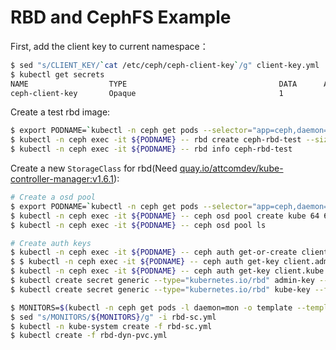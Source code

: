 # RBD and CephFS Example
First, add the client key to current namespace：
```sh
$ sed "s/CLIENT_KEY/`cat /etc/ceph/ceph-client-key`/g" client-key.yml | kubectl create -f -
$ kubectl get secrets
NAME                  TYPE                                  DATA      AGE
ceph-client-key       Opaque                                1          1m
```

Create a test rbd image:
```sh
$ export PODNAME=`kubectl -n ceph get pods --selector="app=ceph,daemon=mon" --output=template --template="{{with index .items 0}}{{.metadata.name}}{{end}}"`
$ kubectl -n ceph exec -it ${PODNAME} -- rbd create ceph-rbd-test --size 20G
$ kubectl -n ceph exec -it ${PODNAME} -- rbd info ceph-rbd-test
```

Create a new `StorageClass` for rbd(Need [quay.io/attcomdev/kube-controller-manager:v1.6.1](https://quay.io/repository/attcomdev/kube-controller-manager?tag=v1.6.1&tab=tags)):
```sh
# Create a osd pool
$ export PODNAME=`kubectl -n ceph get pods --selector="app=ceph,daemon=mon" --output=template --template="{{with index .items 0}}{{.metadata.name}}{{end}}"`
$ kubectl -n ceph exec -it ${PODNAME} -- ceph osd pool create kube 64 64
$ kubectl -n ceph exec -it ${PODNAME} -- ceph osd pool ls

# Create auth keys
$ kubectl -n ceph exec -it ${PODNAME} -- ceph auth get-or-create client.kube mon 'allow r' osd 'allow rwx pool=kube'
$ $ kubectl -n ceph exec -it ${PODNAME} -- ceph auth get-key client.admin > ceph-admin-key
$ kubectl -n ceph exec -it ${PODNAME} -- ceph auth get-key client.kube > ceph-kube-key
$ kubectl create secret generic --type="kubernetes.io/rbd" admin-key --from-file=./ceph-admin-key -n kube-system
$ kubectl create secret generic --type="kubernetes.io/rbd" kube-key --from-file=./ceph-kube-key

$ MONITORS=$(kubectl -n ceph get pods -l daemon=mon -o template --template="{{range .items}}{{if .status.podIP}}{{.status.podIP}}:6789{{end}},{{end}}" | sed 's/,$//g')
$ sed "s/MONITORS/${MONITORS}/g" -i rbd-sc.yml
$ kubectl -n kube-system create -f rbd-sc.yml
$ kubectl create -f rbd-dyn-pvc.yml
```
